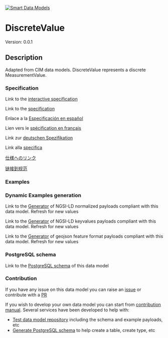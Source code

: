 [![Smart Data Models](https://smartdatamodels.org/wp-content/uploads/2022/01/SmartDataModels_logo.png "Logo")](https://smartdatamodels.org)
# DiscreteValue
Version: 0.0.1

## Description 

Adapted from CIM data models. DiscreteValue represents a discrete MeasurementValue.
### Specification

Link to the [interactive specification](https://swagger.lab.fiware.org/?url=https://smart-data-models.github.io/dataModel.EnergyCIM/DiscreteValue/swagger.yaml)

Link to the [specification](https://github.com/smart-data-models/dataModel.EnergyCIM/blob/master/DiscreteValue/doc/spec.md)

Enlace a la [Especificación en español](https://github.com/smart-data-models/dataModel.EnergyCIM/blob/master/DiscreteValue/doc/spec_ES.md)

Lien vers le [spécification en français](https://github.com/smart-data-models/dataModel.EnergyCIM/blob/master/DiscreteValue/doc/spec_FR.md)

Link zur [deutschen Spezifikation](https://github.com/smart-data-models/dataModel.EnergyCIM/blob/master/DiscreteValue/doc/spec_DE.md)

Link alla [specifica](https://github.com/smart-data-models/dataModel.EnergyCIM/blob/master/DiscreteValue/doc/spec_IT.md)

[仕様へのリンク](https://github.com/smart-data-models/dataModel.EnergyCIM/blob/master/DiscreteValue/doc/spec_JA.md)

[链接到规范](https://github.com/smart-data-models/dataModel.EnergyCIM/blob/master/DiscreteValue/doc/spec_ZH.md)
### Examples
### Dynamic Examples generation

Link to the [Generator](https://smartdatamodels.org/extra/ngsi-ld_generator.php?schemaUrl=https://raw.githubusercontent.com/smart-data-models/dataModel.EnergyCIM/master/DiscreteValue/schema.json&email=info@smartdatamodels.org) of NGSI-LD normalized payloads compliant with this data model. Refresh for new values

Link to the [Generator](https://smartdatamodels.org/extra/ngsi-ld_generator_keyvalues.php?schemaUrl=https://raw.githubusercontent.com/smart-data-models/dataModel.EnergyCIM/master/DiscreteValue/schema.json&email=info@smartdatamodels.org) of NGSI-LD keyvalues payloads compliant with this data model. Refresh for new values

Link to the [Generator](https://smartdatamodels.org/extra/geojson_features_generator.php?schemaUrl=https://raw.githubusercontent.com/smart-data-models/dataModel.EnergyCIM/master/DiscreteValue/schema.json&email=info@smartdatamodels.org) of geojson feature format payloads compliant with this data model. Refresh for new values
### PostgreSQL schema

Link to the [PostgreSQL schema](https://smart-data-models.github.io/dataModel.EnergyCIM/DiscreteValue/schema.sql) of this data model
### Contribution

 If you have any issue on this data model you can raise an [issue](https://github.com/smart-data-models/dataModel.EnergyCIM/issues)  or contribute with a [PR](https://github.com/smart-data-models/dataModel.EnergyCIM/pulls)

 If you wish to develop your own data model you can start from [contribution manual](https://bit.ly/contribution_manual). Several services have been developed to help with: 
 - [Test data model repository](https://smartdatamodels.org/index.php/data-models-contribution-api/) including the schema and example payloads, etc
 - [Generate PostgreSQL schema](https://smartdatamodels.org/index.php/sql-service/) to help create a table, create type, etc